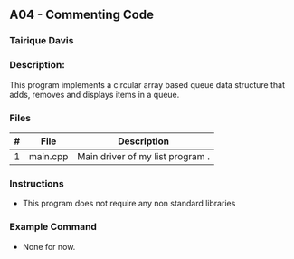 ## A04 - Commenting Code
### Tairique Davis
### Description:

This program implements a circular array based queue data structure that adds, removes and displays items in a queue.

### Files

|   #   | File     | Description                      |
| :---: | -------- | -------------------------------- |
|   1   | main.cpp | Main driver of my list program . |


### Instructions

- This program does not require any non standard libraries

### Example Command

- None for now.

